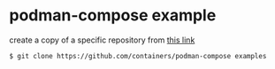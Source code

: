  

# podman-compose example

create a copy of a specific repository from [this link](https://github.com/containers/podman-compose/tree/devel/examples)

```bash
$ git clone https://github.com/containers/podman-compose examples
```

